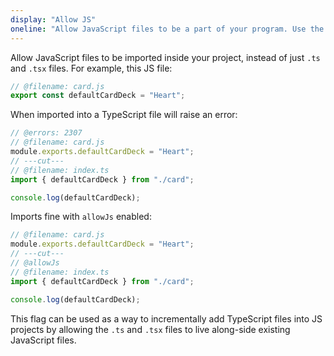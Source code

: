 ```yaml
---
display: "Allow JS"
oneline: "Allow JavaScript files to be a part of your program. Use the `checkJS` option to get errors from these files."
---
```


Allow JavaScript files to be imported inside your project, instead of just `.ts` and `.tsx` files. For example, this JS file:

```js twoslash
// @filename: card.js
export const defaultCardDeck = "Heart";
```

When imported into a TypeScript file will raise an error:

```ts twoslash
// @errors: 2307
// @filename: card.js
module.exports.defaultCardDeck = "Heart";
// ---cut---
// @filename: index.ts
import { defaultCardDeck } from "./card";

console.log(defaultCardDeck);
```

Imports fine with `allowJs` enabled:

```ts twoslash
// @filename: card.js
module.exports.defaultCardDeck = "Heart";
// ---cut---
// @allowJs
// @filename: index.ts
import { defaultCardDeck } from "./card";

console.log(defaultCardDeck);
```

This flag can be used as a way to incrementally add TypeScript files into JS projects by allowing the `.ts` and `.tsx` files to live along-side existing JavaScript files.
